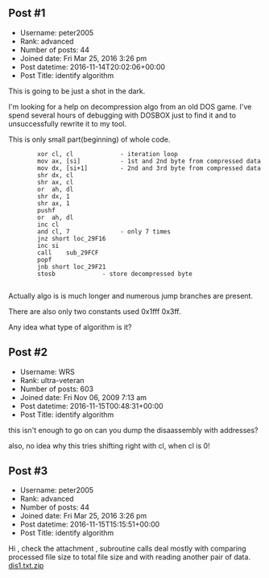 ## Post #1
- Username: peter2005
- Rank: advanced
- Number of posts: 44
- Joined date: Fri Mar 25, 2016 3:26 pm
- Post datetime: 2016-11-14T20:02:06+00:00
- Post Title: identify algorithm

This is going to be just a shot in the dark.

I'm looking for a help on decompression algo from an old DOS game.
I've spend several hours of debugging with DOSBOX just to find it and to unsuccessfully rewrite it to my tool. 


This is only small part(beginning) of whole code.


```
		xor	cl, cl             - iteration loop
		mov	ax, [si]           - 1st and 2nd byte from compressed data
		mov	dx, [si+1]         - 2nd and 3rd byte from compressed data
		shr	dx, cl
		shr	ax, cl
		or	ah, dl
		shr	dx, 1
		shr	ax, 1
		pushf
		or	ah, dl
		inc	cl
		and	cl, 7              - only 7 times
		jnz	short loc_29F16
		inc	si
		call	sub_29FCF
		popf
		jnb	short loc_29F21
		stosb			  - store decompressed byte


```


Actually algo is is much longer and numerous jump branches are present.

There are also only two constants used 0x1fff 0x3ff.


Any idea what type of algorithm is it?
## Post #2
- Username: WRS
- Rank: ultra-veteran
- Number of posts: 603
- Joined date: Fri Nov 06, 2009 7:13 am
- Post datetime: 2016-11-15T00:48:31+00:00
- Post Title: identify algorithm

this isn't enough to go on can you dump the disaassembly with addresses?    

also, no idea why this tries shifting right with cl, when cl is 0!
## Post #3
- Username: peter2005
- Rank: advanced
- Number of posts: 44
- Joined date: Fri Mar 25, 2016 3:26 pm
- Post datetime: 2016-11-15T15:15:51+00:00
- Post Title: identify algorithm

Hi , check the attachment , subroutine calls deal mostly with comparing processed file size to total file size and with reading another pair of data.
[dis1.txt.zip](https://xentaxbackup.github.io/file/11920_dis1.txt.zip)
